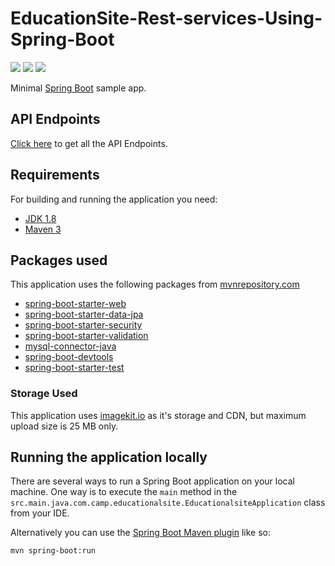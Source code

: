 # EducationSite-Rest-services-Using-Spring-Boot

![](https://img.shields.io/badge/Sahil-Siddiqui-red)
![](https://img.shields.io/github/languages/top/siddiquisahil02/EducationSite-Rest-services-Using-Spring-Boot)
![](https://img.shields.io/github/last-commit/siddiquisahil02/EducationSite-Rest-services-Using-Spring-Boot)

Minimal [Spring Boot](http://projects.spring.io/spring-boot/) sample app.


## API Endpoints

[Click here](https://documenter.getpostman.com/view/16026763/UVysxFcL) to get all the API Endpoints.
## Requirements

For building and running the application you need:

- [JDK 1.8](http://www.oracle.com/technetwork/java/javase/downloads/jdk8-downloads-2133151.html)
- [Maven 3](https://maven.apache.org)

## Packages used

This application uses the following packages from [mvnrepository.com](https://mvnrepository.com/)

- [spring-boot-starter-web](https://mvnrepository.com/artifact/org.springframework.boot/spring-boot-starter-web)
- [spring-boot-starter-data-jpa](https://mvnrepository.com/artifact/org.springframework.boot/spring-boot-starter-data-jpa)
- [spring-boot-starter-security](https://mvnrepository.com/artifact/org.springframework.boot/spring-boot-starter-security)
- [spring-boot-starter-validation](https://mvnrepository.com/artifact/org.springframework.boot/spring-boot-starter-validation)
- [mysql-connector-java](https://mvnrepository.com/artifact/mysql/mysql-connector-java)
- [spring-boot-devtools](https://mvnrepository.com/artifact/org.springframework.boot/spring-boot-devtools)
- [spring-boot-starter-test](https://mvnrepository.com/artifact/org.springframework.boot/spring-boot-starter-test)

### Storage Used
This application uses [imagekit.io](https://imagekit.io/) as it's storage and CDN, but maximum upload size is 25 MB only.

## Running the application locally

There are several ways to run a Spring Boot application on your local machine. One way is to execute the `main` method in the `src.main.java.com.camp.educationalsite.EducationalsiteApplication` class from your IDE.

Alternatively you can use the [Spring Boot Maven plugin](https://docs.spring.io/spring-boot/docs/current/reference/html/build-tool-plugins-maven-plugin.html) like so:

```shell
mvn spring-boot:run
```
